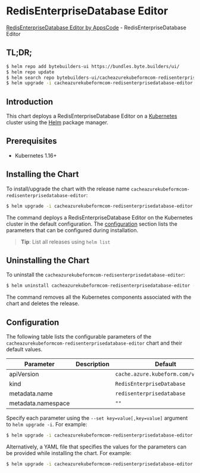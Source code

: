 # RedisEnterpriseDatabase Editor

[RedisEnterpriseDatabase Editor by AppsCode](https://byte.builders) - RedisEnterpriseDatabase Editor

## TL;DR;

```bash
$ helm repo add bytebuilders-ui https://bundles.byte.builders/ui/
$ helm repo update
$ helm search repo bytebuilders-ui/cacheazurekubeformcom-redisenterprisedatabase-editor --version=v0.4.17
$ helm upgrade -i cacheazurekubeformcom-redisenterprisedatabase-editor bytebuilders-ui/cacheazurekubeformcom-redisenterprisedatabase-editor -n default --create-namespace --version=v0.4.17
```

## Introduction

This chart deploys a RedisEnterpriseDatabase Editor on a [Kubernetes](http://kubernetes.io) cluster using the [Helm](https://helm.sh) package manager.

## Prerequisites

- Kubernetes 1.16+

## Installing the Chart

To install/upgrade the chart with the release name `cacheazurekubeformcom-redisenterprisedatabase-editor`:

```bash
$ helm upgrade -i cacheazurekubeformcom-redisenterprisedatabase-editor bytebuilders-ui/cacheazurekubeformcom-redisenterprisedatabase-editor -n default --create-namespace --version=v0.4.17
```

The command deploys a RedisEnterpriseDatabase Editor on the Kubernetes cluster in the default configuration. The [configuration](#configuration) section lists the parameters that can be configured during installation.

> **Tip**: List all releases using `helm list`

## Uninstalling the Chart

To uninstall the `cacheazurekubeformcom-redisenterprisedatabase-editor`:

```bash
$ helm uninstall cacheazurekubeformcom-redisenterprisedatabase-editor -n default
```

The command removes all the Kubernetes components associated with the chart and deletes the release.

## Configuration

The following table lists the configurable parameters of the `cacheazurekubeformcom-redisenterprisedatabase-editor` chart and their default values.

|     Parameter      | Description |                    Default                     |
|--------------------|-------------|------------------------------------------------|
| apiVersion         |             | <code>cache.azure.kubeform.com/v1alpha1</code> |
| kind               |             | <code>RedisEnterpriseDatabase</code>           |
| metadata.name      |             | <code>redisenterprisedatabase</code>           |
| metadata.namespace |             | <code>""</code>                                |


Specify each parameter using the `--set key=value[,key=value]` argument to `helm upgrade -i`. For example:

```bash
$ helm upgrade -i cacheazurekubeformcom-redisenterprisedatabase-editor bytebuilders-ui/cacheazurekubeformcom-redisenterprisedatabase-editor -n default --create-namespace --version=v0.4.17 --set apiVersion=cache.azure.kubeform.com/v1alpha1
```

Alternatively, a YAML file that specifies the values for the parameters can be provided while
installing the chart. For example:

```bash
$ helm upgrade -i cacheazurekubeformcom-redisenterprisedatabase-editor bytebuilders-ui/cacheazurekubeformcom-redisenterprisedatabase-editor -n default --create-namespace --version=v0.4.17 --values values.yaml
```
